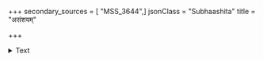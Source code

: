 +++
secondary_sources = [ "MSS_3644",]
jsonClass = "Subhaashita"
title = "असंशयम्"

+++

<details><summary>Text</summary>

असंशयं न्यस्तमुपान्तरक्ततां यदेव रोद्धुं रामणीभिरञ्जनम्।  
हृतेऽपि तस्मिन् सलिलेन शुक्लतां निरास रागो नयनेषु न श्रियम्॥
</details>
